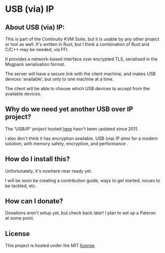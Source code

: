 USB (via) IP
==========

## About USB (via) IP:

This is part of the Continuity KVM Suite, but it is usable by any other
project or tool as well. It's written in Rust, but I think a combination
of Rust and C/C++ may be needed, via FFI.

It provides a network-based interface over encrypted TLS, serialised in the
Msgpack serialisation format.

The server will have a secure link with the client machine, and makes USB
devices 'available', but only to one machine at a time. 

The client will be able to choose which USB devices to accept from the available
devices.

## Why do we need yet another USB over IP project?

The 'USB/IP' project hosted [here][usbslaship] hasn't been updated since 2011.

I also don't think it has encryption available. USB (via) IP aims for a modern
solution, with memory safety, encryption, and performance .

## How do I install this?

Unfortunately, it's nowhere near ready yet.

I will be soon be creating a contribution guide, ways to get started, issues
to be tackled, etc.

## How can I donate?

Donations aren't setup yet, but check back later! I plan to set up a Pateron
at some point.

## License

This project is hosted under the MIT [license][license].

[usbslaship]: http://usbip.sourceforge.net/
[license]: /LICENSE

